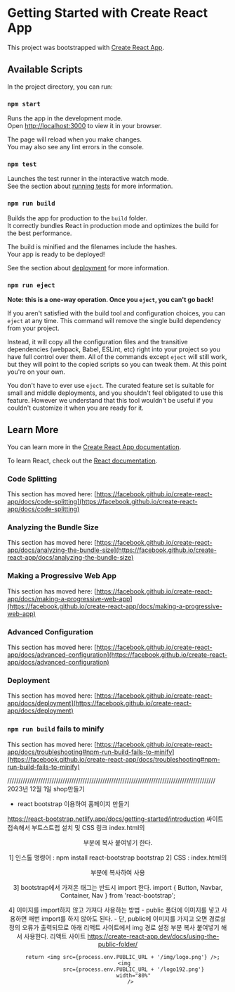 # Getting Started with Create React App

This project was bootstrapped with [Create React App](https://github.com/facebook/create-react-app).

## Available Scripts

In the project directory, you can run:

### `npm start`

Runs the app in the development mode.\
Open [http://localhost:3000](http://localhost:3000) to view it in your browser.

The page will reload when you make changes.\
You may also see any lint errors in the console.

### `npm test`

Launches the test runner in the interactive watch mode.\
See the section about [running tests](https://facebook.github.io/create-react-app/docs/running-tests) for more information.

### `npm run build`

Builds the app for production to the `build` folder.\
It correctly bundles React in production mode and optimizes the build for the best performance.

The build is minified and the filenames include the hashes.\
Your app is ready to be deployed!

See the section about [deployment](https://facebook.github.io/create-react-app/docs/deployment) for more information.

### `npm run eject`

**Note: this is a one-way operation. Once you `eject`, you can't go back!**

If you aren't satisfied with the build tool and configuration choices, you can `eject` at any time. This command will remove the single build dependency from your project.

Instead, it will copy all the configuration files and the transitive dependencies (webpack, Babel, ESLint, etc) right into your project so you have full control over them. All of the commands except `eject` will still work, but they will point to the copied scripts so you can tweak them. At this point you're on your own.

You don't have to ever use `eject`. The curated feature set is suitable for small and middle deployments, and you shouldn't feel obligated to use this feature. However we understand that this tool wouldn't be useful if you couldn't customize it when you are ready for it.

## Learn More

You can learn more in the [Create React App documentation](https://facebook.github.io/create-react-app/docs/getting-started).

To learn React, check out the [React documentation](https://reactjs.org/).

### Code Splitting

This section has moved here: [https://facebook.github.io/create-react-app/docs/code-splitting](https://facebook.github.io/create-react-app/docs/code-splitting)

### Analyzing the Bundle Size

This section has moved here: [https://facebook.github.io/create-react-app/docs/analyzing-the-bundle-size](https://facebook.github.io/create-react-app/docs/analyzing-the-bundle-size)

### Making a Progressive Web App

This section has moved here: [https://facebook.github.io/create-react-app/docs/making-a-progressive-web-app](https://facebook.github.io/create-react-app/docs/making-a-progressive-web-app)

### Advanced Configuration

This section has moved here: [https://facebook.github.io/create-react-app/docs/advanced-configuration](https://facebook.github.io/create-react-app/docs/advanced-configuration)

### Deployment

This section has moved here: [https://facebook.github.io/create-react-app/docs/deployment](https://facebook.github.io/create-react-app/docs/deployment)

### `npm run build` fails to minify

This section has moved here: [https://facebook.github.io/create-react-app/docs/troubleshooting#npm-run-build-fails-to-minify](https://facebook.github.io/create-react-app/docs/troubleshooting#npm-run-build-fails-to-minify)

//////////////////////////////////////////////////////////////////////////////////////////////
2023년 12월 1일 shop만들기

- react bootstrap 이용하여 홈페이지 만들기

https://react-bootstrap.netlify.app/docs/getting-started/introduction
싸이트 접속해서 부트스트랩 설치 및 CSS 링크 index.html의 <header>부분에
복사 붙여넣기 한다.

1] 인스톨 명령어 : npm install react-bootstrap bootstrap
2] CSS : index.html의 <header> 부분에 복사하여 사용

   <link
    rel="stylesheet"
    href="https://cdn.jsdelivr.net/npm/bootstrap@5.3.0/dist/css/bootstrap.min.css"
    integrity="sha384-9ndCyUaIbzAi2FUVXJi0CjmCapSmO7SnpJef0486qhLnuZ2cdeRhO02iuK6FUUVM"
    crossorigin="anonymous"
  />
3] bootstrap에서 가져온 태그는 반드시 import 한다.
   import { Button, Navbar, Container, Nav } from 'react-bootstrap';

4] 이미지를 import하지 않고 가져다 사용하는 방법 
    - public 폴더에 이미지를 넣고 사용하면 매번 import를 하지 않아도 된다. 
    - 단, public에 이미지를 가지고 오면 경로설정의 오류가 출력되므로 아래 리액트 사이트에서 img
      경로 설정 부분 복사 붙여넣기 해서 사용한다.
    리액트 사이트
    https://create-react-app.dev/docs/using-the-public-folder/

       return <img src={process.env.PUBLIC_URL + '/img/logo.png'} />;
        <img
              src={process.env.PUBLIC_URL + '/logo192.png'}
              width="80%"
            />
